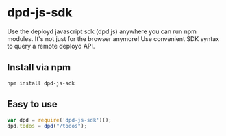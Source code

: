 dpd-js-sdk
==========

Use the deployd javascript sdk (dpd.js) anywhere you can run npm modules. It's not just for the browser anymore! Use convenient SDK syntax to query a remote deployd API.

## Install via npm

```Shell
npm install dpd-js-sdk
```


## Easy to use

```JavaScript
var dpd = require('dpd-js-sdk')();
dpd.todos = dpd("/todos");
```



